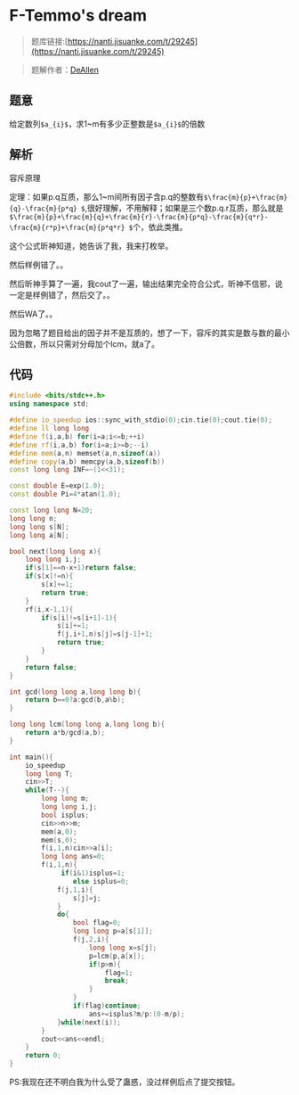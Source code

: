 # F-Temmo's dream

> 题库链接:[https://nanti.jisuanke.com/t/29245](https://nanti.jisuanke.com/t/29245)

> 题解作者：[DeAllen](https://github.com/AllenTaken)

## 题意

给定数列`$a_{i}$`，求1~m有多少正整数是`$a_{i}$`的倍数

## 解析
容斥原理

定理：如果p.q互质，那么1~m间所有因子含p.q的整数有`$\frac{m}{p}+\frac{m}{q}-\frac{m}{p*q} $`,很好理解，不用解释；如果是三个数p.q.r互质，那么就是`$\frac{m}{p}+\frac{m}{q}+\frac{m}{r}-\frac{m}{p*q}-\frac{m}{q*r}-\frac{m}{r*p}+\frac{m}{p*q*r} $`个，依此类推。

这个公式昕神知道，她告诉了我，我来打枚举。

然后样例错了。。

然后昕神手算了一遍，我cout了一遍，输出结果完全符合公式，昕神不信邪，说一定是样例错了，然后交了。。

然后WA了。。

因为忽略了题目给出的因子并不是互质的，想了一下，容斥的其实是数与数的最小公倍数，所以只需对分母加个lcm，就a了。

## 代码

```c++
#include <bits/stdc++.h>
using namespace std;

#define io_speedup ios::sync_with_stdio(0);cin.tie(0);cout.tie(0);
#define ll long long
#define f(i,a,b) for(i=a;i<=b;++i)
#define rf(i,a,b) for(i=a;i>=b;--i)
#define mem(a,n) memset(a,n,sizeof(a))
#define copy(a,b) memcpy(a,b,sizeof(b))
const long long INF=~(1<<31);

const double E=exp(1.0);
const double Pi=4*atan(1.0);

const long long N=20;
long long n;
long long s[N];
long long a[N];

bool next(long long x){
    long long i,j;
    if(s[1]==n-x+1)return false;
    if(s[x]!=n){
        s[x]+=1;
        return true;
    }
    rf(i,x-1,1){
        if(s[i]!=s[i+1]-1){
            s[i]+=1;
            f(j,i+1,n)s[j]=s[j-1]+1;
            return true;
        }
    }
    return false;
}

int gcd(long long a,long long b){
    return b==0?a:gcd(b,a%b);
}

long long lcm(long long a,long long b){
    return a*b/gcd(a,b);
}

int main(){
    io_speedup
    long long T;
    cin>>T;
    while(T--){
        long long m;
        long long i,j;
        bool isplus;
        cin>>n>>m;
        mem(a,0);
        mem(s,0);
        f(i,1,n)cin>>a[i];
        long long ans=0;
        f(i,1,n){
             if(i&1)isplus=1;
                else isplus=0;
            f(j,1,i){
                s[j]=j;
            }
            do{
                bool flag=0;
                long long p=a[s[1]];
                f(j,2,i){
                    long long x=s[j];
                    p=lcm(p,a[x]);
                    if(p>m){
                        flag=1;
                        break;
                    }
                }
                if(flag)continue;
                    ans+=isplus?m/p:(0-m/p);
            }while(next(i));
        }
        cout<<ans<<endl;
    }
	return 0;
}

```

PS:我现在还不明白我为什么受了蛊惑，没过样例后点了提交按钮。